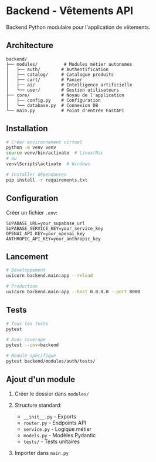 # Backend - Vêtements API

Backend Python modulaire pour l'application de vêtements.

## Architecture

```
backend/
├── modules/          # Modules métier autonomes
│   ├── auth/        # Authentification
│   ├── catalog/     # Catalogue produits
│   ├── cart/        # Panier
│   ├── ai/          # Intelligence artificielle
│   └── user/        # Gestion utilisateurs
├── core/            # Noyau de l'application
│   ├── config.py    # Configuration
│   └── database.py  # Connexion DB
└── main.py          # Point d'entrée FastAPI
```

## Installation

```bash
# Créer environnement virtuel
python -m venv venv
source venv/bin/activate  # Linux/Mac
# ou
venv\Scripts\activate  # Windows

# Installer dépendances
pip install -r requirements.txt
```

## Configuration

Créer un fichier `.env`:
```env
SUPABASE_URL=your_supabase_url
SUPABASE_SERVICE_KEY=your_service_key
OPENAI_API_KEY=your_openai_key
ANTHROPIC_API_KEY=your_anthropic_key
```

## Lancement

```bash
# Développement
uvicorn backend.main:app --reload

# Production
uvicorn backend.main:app --host 0.0.0.0 --port 8000
```

## Tests

```bash
# Tous les tests
pytest

# Avec coverage
pytest --cov=backend

# Module spécifique
pytest backend/modules/auth/tests/
```

## Ajout d'un module

1. Créer le dossier dans `modules/`
2. Structure standard:
   - `__init__.py` - Exports
   - `router.py` - Endpoints API
   - `service.py` - Logique métier
   - `models.py` - Modèles Pydantic
   - `tests/` - Tests unitaires

3. Importer dans `main.py`